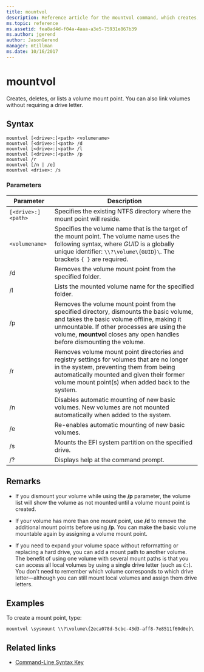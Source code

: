 ```yaml
---
title: mountvol
description: Reference article for the mountvol command, which creates, deletes, or lists a volume mount point.
ms.topic: reference
ms.assetid: fea8ad4d-f04a-4aaa-a3e5-75931e867b39
ms.author: jgerend
author: JasonGerend
manager: mtillman
ms.date: 10/16/2017
---
```


# mountvol

Creates, deletes, or lists a volume mount point. You can also link volumes without requiring a drive letter.

## Syntax

```
mountvol [<drive>:]<path> <volumename>
mountvol [<drive>:]<path> /d
mountvol [<drive>:]<path> /l
mountvol [<drive>:]<path> /p
mountvol /r
mountvol [/n | /e]
mountvol <drive>: /s
```

### Parameters

| Parameter | Description |
| --------- | ----------- |
| `[<drive>:]<path>` | Specifies the existing NTFS directory where the mount point will reside. |
| `<volumename>` | Specifies the volume name that is the target of the mount point. The volume name uses the following syntax, where *GUID* is a globally unique identifier: `\\?\volume\{GUID}\`. The brackets `{ }` are required. |
| /d | Removes the volume mount point from the specified folder. |
| /l | Lists the mounted volume name for the specified folder. |
| /p | Removes the volume mount point from the specified directory, dismounts the basic volume, and takes the basic volume offline, making it unmountable. If other processes are using the volume, **mountvol** closes any open handles before dismounting the volume. |
| /r | Removes volume mount point directories and registry settings for volumes that are no longer in the system, preventing them from being automatically mounted and given their former volume mount point(s) when added back to the system. |
| /n | Disables automatic mounting of new basic volumes. New volumes are not mounted automatically when added to the system. |
| /e | Re-enables automatic mounting of new basic volumes. |
| /s | Mounts the EFI system partition on the specified drive. |
| /? | Displays help at the command prompt. |

## Remarks

- If you dismount your volume while using the **/p** parameter, the volume list will show the volume as not mounted until a volume mount point is created.

- If your volume has more than one mount point, use **/d** to remove the additional mount points before using **/p**. You can make the basic volume mountable again by assigning a volume mount point.

- If you need to expand your volume space without reformatting or replacing a hard drive, you can add a mount path to another volume. The benefit of using one volume with several mount paths is that you can access all local volumes by using a single drive letter (such as `C:`). You don't need to remember which volume corresponds to which drive letter—although you can still mount local volumes and assign them drive letters.

## Examples

To create a mount point, type:

```
mountvol \sysmount \\?\volume\{2eca078d-5cbc-43d3-aff8-7e8511f60d0e}\
```

## Related links

- [Command-Line Syntax Key](command-line-syntax-key.md)
